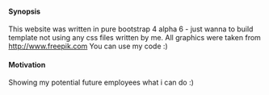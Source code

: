 #### Synopsis

This website was written in pure bootstrap 4 alpha 6 - just wanna to build template not using any css files written by me.
All graphics were taken from http://www.freepik.com
You can use my code :)

#### Motivation

Showing my potential future employees what i can do :)
